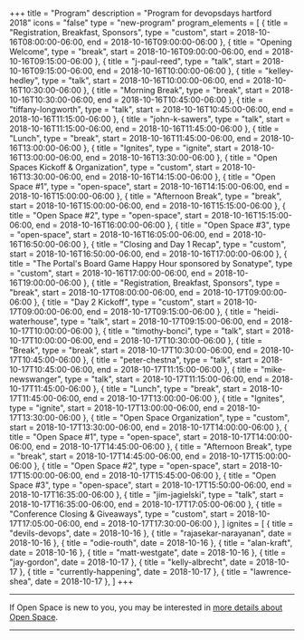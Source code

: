 +++
title = "Program"
description = "Program for devopsdays hartford 2018"
icons = "false"
type = "new-program"
program_elements = [
    { title = "Registration, Breakfast, Sponsors", type = "custom", start = 2018-10-16T08:00:00-06:00, end = 2018-10-16T09:00:00-06:00 },
    { title = "Opening Welcome", type = "break", start = 2018-10-16T09:00:00-06:00, end = 2018-10-16T09:15:00-06:00 },
    { title = "j-paul-reed", type = "talk", start = 2018-10-16T09:15:00-06:00, end = 2018-10-16T10:00:00-06:00 },
    { title = "kelley-hedley", type = "talk", start = 2018-10-16T10:00:00-06:00, end = 2018-10-16T10:30:00-06:00 },
    { title = "Morning Break", type = "break", start = 2018-10-16T10:30:00-06:00, end = 2018-10-16T10:45:00-06:00 },
    { title = "tiffany-longworth", type = "talk", start = 2018-10-16T10:45:00-06:00, end = 2018-10-16T11:15:00-06:00 },
    { title = "john-k-sawers", type = "talk", start = 2018-10-16T11:15:00-06:00, end = 2018-10-16T11:45:00-06:00 },
    { title = "Lunch", type = "break", start = 2018-10-16T11:45:00-06:00, end = 2018-10-16T13:00:00-06:00 },
    { title = "Ignites", type = "ignite", start = 2018-10-16T13:00:00-06:00, end = 2018-10-16T13:30:00-06:00 },
    { title = "Open Spaces Kickoff & Organization", type = "custom", start = 2018-10-16T13:30:00-06:00, end = 2018-10-16T14:15:00-06:00 },
    { title = "Open Space #1", type = "open-space", start = 2018-10-16T14:15:00-06:00, end = 2018-10-16T15:00:00-06:00 },
    { title = "Afternoon Break", type = "break", start = 2018-10-16T15:00:00-06:00, end = 2018-10-16T15:15:00-06:00 },
    { title = "Open Space #2", type = "open-space", start = 2018-10-16T15:15:00-06:00, end = 2018-10-16T16:00:00-06:00 },
    { title = "Open Space #3", type = "open-space", start = 2018-10-16T16:05:00-06:00, end = 2018-10-16T16:50:00-06:00 },
    { title = "Closing and Day 1 Recap", type = "custom", start = 2018-10-16T16:50:00-06:00, end = 2018-10-16T17:00:00-06:00 },
    { title = "The Portal's Board Game Happy Hour sponsored by Sonatype", type = "custom", start = 2018-10-16T17:00:00-06:00, end = 2018-10-16T19:00:00-06:00 },
    { title = "Registration, Breakfast, Sponsors", type = "break", start = 2018-10-17T08:00:00-06:00, end = 2018-10-17T09:00:00-06:00 },
    { title = "Day 2 Kickoff", type = "custom", start = 2018-10-17T09:00:00-06:00, end = 2018-10-17T09:15:00-06:00 },
    { title = "heidi-waterhouse", type = "talk", start = 2018-10-17T09:15:00-06:00, end = 2018-10-17T10:00:00-06:00 },
    { title = "timothy-bonci", type = "talk", start = 2018-10-17T10:00:00-06:00, end = 2018-10-17T10:30:00-06:00 },
    { title = "Break", type = "break", start = 2018-10-17T10:30:00-06:00, end = 2018-10-17T10:45:00-06:00 },
    { title = "peter-chestna", type = "talk", start = 2018-10-17T10:45:00-06:00, end = 2018-10-17T11:15:00-06:00 },
    { title = "mike-newswanger", type = "talk", start = 2018-10-17T11:15:00-06:00, end = 2018-10-17T11:45:00-06:00 },
    { title = "Lunch", type = "break", start = 2018-10-17T11:45:00-06:00, end = 2018-10-17T13:00:00-06:00 },
    { title = "Ignites", type = "ignite", start = 2018-10-17T13:00:00-06:00, end = 2018-10-17T13:30:00-06:00 },
    { title = "Open Space Organization", type = "custom", start = 2018-10-17T13:30:00-06:00, end = 2018-10-17T14:00:00-06:00 },
    { title = "Open Space #1", type = "open-space", start = 2018-10-17T14:00:00-06:00, end = 2018-10-17T14:45:00-06:00 },
    { title = "Afternoon Break", type = "break", start = 2018-10-17T14:45:00-06:00, end = 2018-10-17T15:00:00-06:00 },
    { title = "Open Space #2", type = "open-space", start = 2018-10-17T15:00:00-06:00, end = 2018-10-17T15:45:00-06:00 },
    { title = "Open Space #3", type = "open-space", start = 2018-10-17T15:50:00-06:00, end = 2018-10-17T16:35:00-06:00 },
    { title = "jim-jagielski", type = "talk", start = 2018-10-17T16:35:00-06:00, end = 2018-10-17T17:05:00-06:00 },
    { title = "Conference Closing & Giveaways", type = "custom", start = 2018-10-17T17:05:00-06:00, end = 2018-10-17T17:30:00-06:00 },
]
ignites = [
    { title = "devils-devops", date = 2018-10-16 },
    { title = "rajasekar-narayanan", date = 2018-10-16 },
    { title = "odie-routh", date = 2018-10-16 },
    { title = "alan-kraft", date = 2018-10-16 },
    { title = "matt-westgate", date = 2018-10-16 },
    { title = "jay-gordon", date = 2018-10-17 },
    { title = "kelly-albrecht", date = 2018-10-17 },
    { title = "currently-happening", date = 2018-10-17 },
    { title = "lawrence-shea", date = 2018-10-17 },
]
+++
<div class = "row">
  <div class = "col">
    <hr />
    If Open Space is new to you, you may be interested in <a href="/pages/open-space-format">more details about Open Space</a>.
    <hr />
  </div>
</div>
